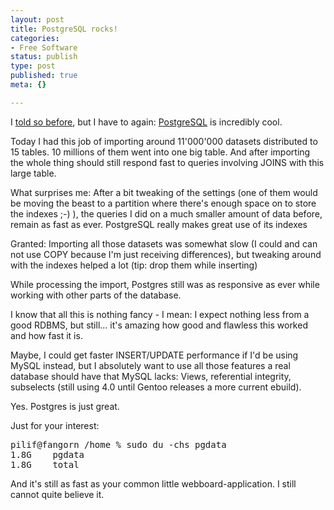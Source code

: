 ```yaml
---
layout: post
title: PostgreSQL rocks!
categories:
- Free Software
status: publish
type: post
published: true
meta: {}

---
```

<p>I <a href="http://www.gnegg.ch/archives/138-All-time-favourite-Tools.html">told so before</a>, but I have to again: <a href="http://www.postgresql.org">PostgreSQL</a> is incredibly cool.</p>
<p>Today I had this job of importing around 11'000'000 datasets distributed to 15 tables. 10 millions of them went into one big table. And after importing the whole thing should still respond fast to queries involving JOINS with this large table.</p>
<p>What surprises me: After a bit tweaking of the settings (one of them would be moving the beast to a partition where there's enough space on to store the indexes ;-) ), the queries I did on a much smaller amount of data before, remain as fast as ever. PostgreSQL really makes great use of its indexes</p>
<p>Granted: Importing all those datasets was somewhat slow (I could and can not use COPY because I'm just receiving differences), but tweaking around with the indexes helped a lot (tip: drop them while inserting)</p>
<p>While processing the import, Postgres still was as responsive as ever while working with other parts of the database. </p>
<p>I know that all this is nothing fancy - I mean: I expect nothing less from a good RDBMS, but still... it's amazing how good and flawless this worked and how fast it is.</p>
<p>Maybe, I could get faster INSERT/UPDATE performance if I'd be using MySQL instead, but I absolutely want to use all those features a real database should have that MySQL lacks: Views, referential integrity, subselects (still using 4.0 until Gentoo releases a more current ebuild).</p>
<p>Yes. Postgres is just great.</p>
<p>Just for your interest:</p>
<pre class="code">
pilif@fangorn /home % sudo du -chs pgdata
1.8G    pgdata
1.8G    total
</pre>
<p>And it's still as fast as your common little webboard-application. I still cannot quite believe it.</p>
